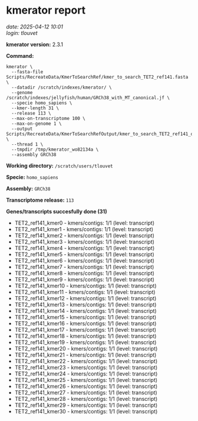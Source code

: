 # kmerator report
*date: 2025-04-12 10:01*  
*login: tlouvet*

**kmerator version:** 2.3.1

**Command:**

```
kmerator \
  --fasta-file Scripts/RecreateData/KmerToSearchRef/kmer_to_search_TET2_ref141.fasta \
  --datadir /scratch/indexes/kmerator/ \
  --genome /scratch/indexes/jellyfish/human/GRCh38_with_MT_canonical.jf \
  --specie homo_sapiens \
  --kmer-length 31 \
  --release 113 \
  --max-on-transcriptome 100 \
  --max-on-genome 1 \
  --output Scripts/RecreateData/KmerToSearchRefOutput/kmer_to_search_TET2_ref141_output \
  --thread 1 \
  --tmpdir /tmp/kmerator_wo82134a \
  --assembly GRCh38
```

**Working directory:** `/scratch/users/tlouvet`

**Specie:** `homo_sapiens`

**Assembly:** `GRCh38`

**Transcriptome release:** `113`

**Genes/transcripts succesfully done (31)**

- TET2_ref141_kmer0 - kmers/contigs: 1/1 (level: transcript)
- TET2_ref141_kmer1 - kmers/contigs: 1/1 (level: transcript)
- TET2_ref141_kmer2 - kmers/contigs: 1/1 (level: transcript)
- TET2_ref141_kmer3 - kmers/contigs: 1/1 (level: transcript)
- TET2_ref141_kmer4 - kmers/contigs: 1/1 (level: transcript)
- TET2_ref141_kmer5 - kmers/contigs: 1/1 (level: transcript)
- TET2_ref141_kmer6 - kmers/contigs: 1/1 (level: transcript)
- TET2_ref141_kmer7 - kmers/contigs: 1/1 (level: transcript)
- TET2_ref141_kmer8 - kmers/contigs: 1/1 (level: transcript)
- TET2_ref141_kmer9 - kmers/contigs: 1/1 (level: transcript)
- TET2_ref141_kmer10 - kmers/contigs: 1/1 (level: transcript)
- TET2_ref141_kmer11 - kmers/contigs: 1/1 (level: transcript)
- TET2_ref141_kmer12 - kmers/contigs: 1/1 (level: transcript)
- TET2_ref141_kmer13 - kmers/contigs: 1/1 (level: transcript)
- TET2_ref141_kmer14 - kmers/contigs: 1/1 (level: transcript)
- TET2_ref141_kmer15 - kmers/contigs: 1/1 (level: transcript)
- TET2_ref141_kmer16 - kmers/contigs: 1/1 (level: transcript)
- TET2_ref141_kmer17 - kmers/contigs: 1/1 (level: transcript)
- TET2_ref141_kmer18 - kmers/contigs: 1/1 (level: transcript)
- TET2_ref141_kmer19 - kmers/contigs: 1/1 (level: transcript)
- TET2_ref141_kmer20 - kmers/contigs: 1/1 (level: transcript)
- TET2_ref141_kmer21 - kmers/contigs: 1/1 (level: transcript)
- TET2_ref141_kmer22 - kmers/contigs: 1/1 (level: transcript)
- TET2_ref141_kmer23 - kmers/contigs: 1/1 (level: transcript)
- TET2_ref141_kmer24 - kmers/contigs: 1/1 (level: transcript)
- TET2_ref141_kmer25 - kmers/contigs: 1/1 (level: transcript)
- TET2_ref141_kmer26 - kmers/contigs: 1/1 (level: transcript)
- TET2_ref141_kmer27 - kmers/contigs: 1/1 (level: transcript)
- TET2_ref141_kmer28 - kmers/contigs: 1/1 (level: transcript)
- TET2_ref141_kmer29 - kmers/contigs: 1/1 (level: transcript)
- TET2_ref141_kmer30 - kmers/contigs: 1/1 (level: transcript)
